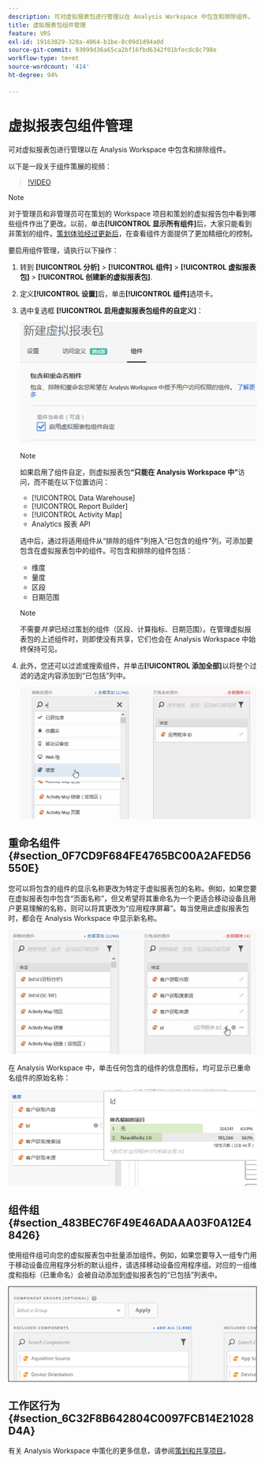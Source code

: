 ```yaml
---
description: 可对虚拟报表包进行管理以在 Analysis Workspace 中包含和排除组件。
title: 虚拟报表包组件管理
feature: VRS
exl-id: 19163829-328a-4064-b1be-8c09d1d94a0d
source-git-commit: 93099d36a65ca2bf16fbd6342f01bfecdc8c798e
workflow-type: tm+mt
source-wordcount: '414'
ht-degree: 94%

---
```


# 虚拟报表包组件管理

可对虚拟报表包进行管理以在 Analysis Workspace 中包含和排除组件。

以下是一段关于组件策展的视频：

>[!VIDEO](https://video.tv.adobe.com/v/23544/?quality=12)

>[!NOTE]
>
>对于管理员和非管理员可在策划的 Workspace 项目和策划的虚拟报告包中看到哪些组件作出了更改。以前，单击&#x200B;**[!UICONTROL 显示所有组件]**&#x200B;后，大家只能看到非策划的组件。[策划体验经过更新后](/help/analyze/analysis-workspace/curate-share/curate.md)，在查看组件方面提供了更加精细化的控制。

要启用组件管理，请执行以下操作：

1. 转到 **[!UICONTROL 分析]** > **[!UICONTROL 组件]** > **[!UICONTROL 虚拟报表包]** > **[!UICONTROL 创建新的虚拟报表包]**.
1. 定义&#x200B;**[!UICONTROL 设置]**&#x200B;后，单击&#x200B;**[!UICONTROL 组件]**&#x200B;选项卡。

1. 选中复选框 **[!UICONTROL 启用虚拟报表包组件的自定义]**：

   ![](assets/vrs-enable.png)

   >[!NOTE]
   >
   >如果启用了组件自定，则虚拟报表包&#x200B;**“只能在 Analysis Workspace 中”**&#x200B;访问，而不能在以下位置访问：
   >
   >* [!UICONTROL Data Warehouse]
   >* [!UICONTROL Report Builder]
   >* [!UICONTROL Activity Map]
   >* Analytics 报表 API

   选中后，通过将适用组件从“排除的组件”列拖入“已包含的组件”列，可添加要包含在虚拟报表包中的组件。可包含和排除的组件包括：

   * 维度
   * 量度
   * 区段
   * 日期范围

   >[!NOTE]
   >
   >不需要&#x200B;*共享*&#x200B;已经过策划的组件（区段、计算指标、日期范围）。在管理虚拟报表包的上述组件时，则即使没有共享，它们也会在 Analysis Workspace 中始终保持可见。

1. 此外，您还可以过滤或搜索组件，并单击&#x200B;**[!UICONTROL 添加全部]**&#x200B;以将整个过滤的选定内容添加到“已包括”列中。

   ![](assets/vrs-add-all.png)

## 重命名组件 {#section_0F7CD9F684FE4765BC00A2AFED56550E}

您可以将包含的组件的显示名称更改为特定于虚拟报表包的名称。例如，如果您要在虚拟报表包中包含“页面名称”，但又希望将其重命名为一个更适合移动设备且用户更易理解的名称，则可以将其更改为“应用程序屏幕”。每当使用此虚拟报表包时，都会在 Analysis Workspace 中显示新名称。

![](assets/vrs-rename-component.png)

在 Analysis Workspace 中，单击任何包含的组件的信息图标，均可显示已重命名组件的原始名称：

![](assets/vrs-aw-renamed.png)

## 组件组 {#section_483BEC76F49E46ADAAA03F0A12E48426}

使用组件组可向您的虚拟报表包中批量添加组件。例如，如果您要导入一组专门用于移动设备应用程序分析的默认组件，请选择移动设备应用程序组。对应的一组维度和指标（已重命名）会被自动添加到虚拟报表包的“已包括”列表中。

![](assets/vrs-comp-grp.png)

## 工作区行为 {#section_6C32F8B642804C0097FCB14E21028D4A}

有关 Analysis Workspace 中策化的更多信息，请参阅[策划和共享项目](https://experienceleague.adobe.com/docs/analytics/analyze/analysis-workspace/curate-share/curate.html?lang=zh-Hans)。
